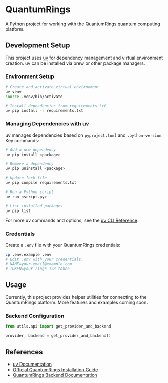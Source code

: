 # QuantumRings

A Python project for working with the QuantumRings quantum computing platform.

## Development Setup

This project uses [uv](https://github.com/astral-sh/uv) for dependency management and virtual environment creation. uv can be installed via brew or other package managers.

### Environment Setup

```bash
# Create and activate virtual environment
uv venv
source .venv/bin/activate

# Install dependencies from requirements.txt
uv pip install -r requirements.txt
```

### Managing Dependencies with uv

uv manages dependencies based on `pyproject.toml` and `.python-version`. Key commands:

```bash
# Add a new dependency
uv pip install <package>

# Remove a dependency
uv pip uninstall <package>

# Update lock file
uv pip compile requirements.txt

# Run a Python script
uv run <script.py>

# List installed packages
uv pip list
```

For more uv commands and options, see the [uv CLI Reference](https://docs.astral.sh/uv/reference/cli/).

### Credentials

Create a `.env` file with your QuantumRings credentials:
```bash
cp .env.example .env
# Edit .env with your credentials:
# NAME=your-email@example.com
# TOKEN=your-rings-128-token
```

## Usage

Currently, this project provides helper utilities for connecting to the QuantumRings platform. More features and examples coming soon.

### Backend Configuration

```python
from utils.api import get_provider_and_backend

provider, backend = get_provider_and_backend()
```

## References

- [uv Documentation](https://docs.astral.sh/uv/)
- [Official QuantumRings Installation Guide](https://portal.quantumrings.com/doc/Installation.html#installing-the-toolkit-for-qiskit)
- [QuantumRings Backend Documentation](https://portal.quantumrings.com/doc/BackendV2.html)